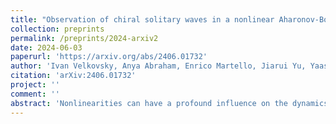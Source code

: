```yaml
---
title: "Observation of chiral solitary waves in a nonlinear Aharonov-Bohm ring"
collection: preprints
permalink: /preprints/2024-arxiv2
date: 2024-06-03
paperurl: 'https://arxiv.org/abs/2406.01732'
author: 'Ivan Velkovsky, Anya Abraham, Enrico Martello, Jiarui Yu, Yaashnaa Singhal, Antonio Gonzalez, DaVonte Lewis, Hannah Price, Tomoki Ozawa, Bryce Gadway'
citation: 'arXiv:2406.01732'
project: ''
comment: ''
abstract: 'Nonlinearities can have a profound influence on the dynamics and equilibrium properties of discrete lattice systems. The simple case of two coupled modes with self-nonlinearities gives rise to the rich bosonic Josephson effects. In many-site arrays, nonlinearities yield a wealth of rich phenomena, including a variety of solitonic excitations, the emergence of vortex lattices in the presence of gauge fields, and the general support of chaotic dynamics. Here, we experimentally explore a three-site mechanical ring with tunable gauge fields and nonlinearities. We observe a macroscopic self-trapping transition that is tunable by the magnetic flux, consistent with the equilibrium response. We further observe novel behavior that appears only out of equilibrium, the emergence of interaction-stabilized chiral solitary waves. These results provide a starting point to explore nonlinear phenomena arising in larger mechanical arrays coupled to static and dynamical gauge fields.'
---
```


